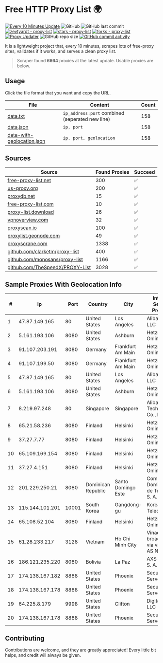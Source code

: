 
# Free HTTP Proxy List 🌍

[![Every 10 Minutes Update](https://github.com/mertguvencli/http-proxy-list/actions/workflows/main.yml/badge.svg?branch=main)](https://github.com/mertguvencli/http-proxy-list/actions/workflows/main.yml)
![GitHub](https://img.shields.io/github/license/mertguvencli/http-proxy-list)
![GitHub last commit](https://img.shields.io/github/last-commit/mertguvencli/http-proxy-list)
[![zevtyardt - proxy-list](https://img.shields.io/static/v1?label=zevtyardt&message=proxy-list&color=blue&logo=github)](https://github.com/zevtyardt/proxy-list "Go to GitHub repo")
[![stars - proxy-list](https://img.shields.io/github/stars/zevtyardt/proxy-list?style=social)](https://github.com/zevtyardt/proxy-list)
[![forks - proxy-list](https://img.shields.io/github/forks/zevtyardt/proxy-list?style=social)](https://github.com/zevtyardt/proxy-list)
[![Proxy Updater](https://github.com/zevtyardt/proxy-list/workflows/Proxy%20Updater/badge.svg)](https://github.com/zevtyardt/proxy-list/actions?query=workflow:"Proxy+Updater")
![GitHub repo size](https://img.shields.io/github/repo-size/zevtyardt/proxy-list)
[![GitHub commit activity](https://img.shields.io/github/commit-activity/m/zevtyardt/proxy-list?logo=commits)](https://github.com/zevtyardt/proxy-list/commits/main)

It is a lightweight project that, every 10 minutes, scrapes lots of free-proxy sites, validates if it works, and serves a clean proxy list.

> Scraper found **6664** proxies at the latest update. Usable proxies are below.

## Usage

Click the file format that you want and copy the URL.

|File|Content|Count|
|----|-------|-----|
|[data.txt](https://raw.githubusercontent.com/mertguvencli/http-proxy-list/main/proxy-list/data.txt)|`ip_address:port` combined (seperated new line)|158|
|[data.json](https://raw.githubusercontent.com/mertguvencli/http-proxy-list/main/proxy-list/data.json)|`ip, port`|158|
|[data-with-geolocation.json](https://raw.githubusercontent.com/mertguvencli/http-proxy-list/main/proxy-list/data-with-geolocation.json)|`ip, port, geolocation`|158|

## Sources

|Source|Found Proxies|Succeed|
|------|-------------|-------|
|[free-proxy-list.net](https://free-proxy-list.net)|300|✅|
|[us-proxy.org](https://www.us-proxy.org)|200|✅|
|[proxydb.net](http://proxydb.net)|15|✅|
|[free-proxy-list.com](https://free-proxy-list.com/?page=&port=&type%5B%5D=http&type%5B%5D=https&up_time=0&search=Search)|10|✅|
|[proxy-list.download](https://www.proxy-list.download/HTTP)|26|✅|
|[vpnoverview.com](https://vpnoverview.com/privacy/anonymous-browsing/free-proxy-servers)|32|✅|
|[proxyscan.io](https://www.proxyscan.io)|100|✅|
|[proxylist.geonode.com](https://proxylist.geonode.com/api/proxy-list?limit=300&page=1&sort_by=lastChecked&sort_type=desc&protocols=http,https)|49|✅|
|[proxyscrape.com](https://api.proxyscrape.com/v2/?request=displayproxies&protocol=http&timeout=10000&country=all&ssl=all&anonymity=all)|1338|✅|
|[github.com/clarketm/proxy-list](https://raw.githubusercontent.com/clarketm/proxy-list/master/proxy-list-raw.txt)|400|✅|
|[github.com/monosans/proxy-list](https://raw.githubusercontent.com/monosans/proxy-list/main/proxies/http.txt)|1166|✅|
|[github.com/TheSpeedX/PROXY-List](https://raw.githubusercontent.com/TheSpeedX/PROXY-List/master/http.txt)|3028|✅|


## Sample Proxies With Geolocation Info

|#|Ip|Port|Country|City|Internet Service Provider|
|-|--|----|-------|----|-------------------------|
|1|47.87.149.165|80|United States|Los Angeles|Alibaba.com LLC|
|2|5.161.193.106|8080|United States|Ashburn|Hetzner Online GmbH|
|3|91.107.203.191|8080|Germany|Frankfurt Am Main|Hetzner Online AG|
|4|91.107.199.50|8080|Germany|Frankfurt Am Main|Hetzner Online AG|
|5|47.87.149.165|80|United States|Los Angeles|Alibaba.com LLC|
|6|5.161.193.106|8080|United States|Ashburn|Hetzner Online GmbH|
|7|8.219.97.248|80|Singapore|Singapore|Alibaba (US) Technology Co., Ltd.|
|8|65.21.58.236|8080|Finland|Helsinki|Hetzner Online GmbH|
|9|37.27.7.77|8080|Finland|Helsinki|Hetzner Online GmbH|
|10|65.109.169.154|8080|Finland|Helsinki|Hetzner Online GmbH|
|11|37.27.4.151|8080|Finland|Helsinki|Hetzner Online GmbH|
|12|201.229.250.21|8080|Dominican Republic|Santo Domingo Este|Compañía Dominicana de Teléfonos S. A.|
|13|115.144.101.201|10001|South Korea|Gangdong-gu|Korea Telecom|
|14|65.108.52.104|8080|Finland|Helsinki|Hetzner Online GmbH|
|15|61.28.233.217|3128|Vietnam|Ho Chi Minh City|Vinadata broadcast via vinagame AS Number|
|16|186.121.235.220|8080|Bolivia|La Paz|AXS Bolivia S. A.|
|17|174.138.167.182|8888|United States|Phoenix|Secured Servers LLC|
|18|174.138.167.178|8888|United States|Phoenix|Secured Servers LLC|
|19|64.225.8.179|9998|United States|Clifton|DigitalOcean, LLC|
|20|174.138.167.178|8888|United States|Phoenix|Secured Servers LLC|



## Contributing

Contributions are welcome, and they are greatly appreciated! Every
little bit helps, and credit will always be given.


